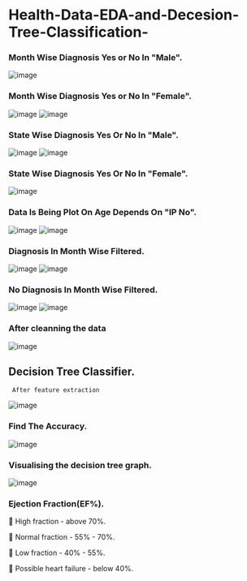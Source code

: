 # Health-Data-EDA-and-Decesion-Tree-Classification-

### Month Wise Diagnosis Yes or No In "Male".
![image](https://user-images.githubusercontent.com/108980892/212244994-779bfdba-7351-46da-aa15-0ae628c1229e.png)

### Month Wise Diagnosis Yes or No In "Female".
![image](https://github.com/jaghant/Health-Data-EDA-and-Decesion-Tree-Classification-/assets/108980892/3ad79536-2a6b-4a44-9e17-7e6dbc2ac409)
![image](https://user-images.githubusercontent.com/108980892/212245142-8c2a67e4-8916-4347-95fe-0d325d5058f6.png)

### State Wise Diagnosis Yes Or No In "Male".
![image](https://user-images.githubusercontent.com/108980892/212245518-9d87ae86-d55c-4373-8b67-154449e720c1.png) ![image](https://user-images.githubusercontent.com/108980892/212245580-c8ecdd51-e50e-4c78-b30b-67ae8fc49f3b.png)

### State Wise Diagnosis Yes Or No In "Female".
![image](https://user-images.githubusercontent.com/108980892/212245778-67050a84-4c4c-400b-9382-4133a8be1a0b.png)

### Data Is Being Plot On Age Depends On "IP No".
![image](https://user-images.githubusercontent.com/108980892/212246041-ee565e74-374f-4d39-88df-94a4d42a13cd.png) ![image](https://user-images.githubusercontent.com/108980892/212246139-cd8e3fe6-2f6f-460f-b550-f704a78bb8e9.png)

### Diagnosis In Month Wise Filtered.
![image](https://user-images.githubusercontent.com/108980892/212246245-c2b13787-d476-45f1-bc4b-9b17600cc5d7.png) ![image](https://user-images.githubusercontent.com/108980892/212246278-f0a6b127-2f92-4b30-a3a4-de1ab2f16391.png)

### No Diagnosis In Month Wise Filtered.
![image](https://user-images.githubusercontent.com/108980892/212247336-47dc2a8a-d144-4895-bdf5-3e68b181fae7.png) ![image](https://user-images.githubusercontent.com/108980892/212247400-5be8d815-4bde-44bc-b296-ad3ac51b7997.png)

### After cleanning the data
![image](https://user-images.githubusercontent.com/108980892/212247502-16785420-e78b-47f5-86be-447b43b65c3b.png)

## Decision Tree Classifier.
     After feature extraction
![image](https://user-images.githubusercontent.com/108980892/212247988-9d9d37af-88ce-4829-ae86-6b3d00e93106.png)

### Find The Accuracy.
![image](https://user-images.githubusercontent.com/108980892/212248206-aced1fd2-53c9-44bb-b39e-58ba965172bc.png)

### Visualising the decision tree graph.
![image](https://user-images.githubusercontent.com/108980892/212248314-92010259-09fe-4c15-8a4a-38830acfc020.png)

### Ejection Fraction(EF%).
🔶 High fraction - above 70%.

🔶 Normal fraction - 55% - 70%.

🔶 Low fraction - 40% - 55%.

🔶 Possible heart failure - below 40%.
      

